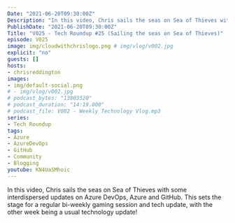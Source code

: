 ```yaml
---
Date: "2021-06-20T09:30:00Z"
Description: "In this video, Chris sails the seas on Sea of Thieves with some interdispersed updates on Azure DevOps, Azure and GitHub. This sets the stage for a regular bi-weekly gaming session and tech update, with the other week being a usual technology update!"
PublishDate: "2021-06-20T09:30:00Z"
Title: "V025 - Tech Roundup #25 (Sailing the seas on Sea of Thieves)"
episode: V025
image: img/cloudwithchrislogo.png # img/vlog/v002.jpg
explicit: "no"
guests: []
hosts:
- chrisreddington
images:
- img/default-social.png
# - img/vlog/v002.jpg
# podcast_bytes: "13803520"
# podcast_duration: "14:19.000"
# podcast_file: V002 - Weekly Technology Vlog.mp3
series:
- Tech Roundup
tags:
- Azure
- AzureDevOps
- GitHub
- Community
- Blogging
youtube: KN4UaSMhoic
---
```

In this video, Chris sails the seas on Sea of Thieves with some interdispersed updates on Azure DevOps, Azure and GitHub. This sets the stage for a regular bi-weekly gaming session and tech update, with the other week being a usual technology update!
